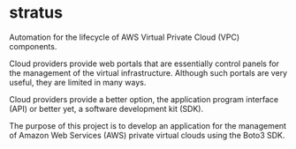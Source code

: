 # stratus

Automation for the lifecycle of AWS Virtual Private Cloud (VPC) components.

Cloud providers provide web portals that are essentially control panels for the management of the virtual infrastructure. Although such portals are very useful, they are limited in many ways. 

Cloud providers provide a better option, the application program interface (API) or better yet, a software development kit (SDK). 

The purpose of this project is to develop an application for the management of Amazon Web Services (AWS) private virtual clouds using the Boto3 SDK. 
